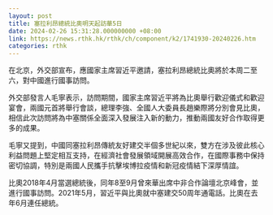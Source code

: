 ```yaml
---
layout: post
title: 塞拉利昂總統比奧明天起訪華5日
date: 2024-02-26 15:31:28.000000000 +08:00
link: https://news.rthk.hk/rthk/ch/component/k2/1741930-20240226.htm
categories: rthk
---
```


在北京，外交部宣布，應國家主席習近平邀請，塞拉利昂總統比奧將於本周二至六，對中國進行國事訪問。

外交部發言人毛寧表示，訪問期間，國家主席習近平將為比奧舉行歡迎儀式和歡迎宴會，兩國元首將舉行會談，總理李強、全國人大委員長趙樂際將分別會見比奧，相信此次訪問將為中塞關係全面深入發展注入新的動力，推動兩國友好合作取得更多的成果。

毛寧又提到，中國同塞拉利昂傳統友好建交半個多世紀以來，雙方在涉及彼此核心利益問題上堅定相互支持，在經濟社會發展領域開展高效合作，在國際事務中保持密切協調，特別是兩國人民攜手抗擊埃博拉疫情和新冠疫情結下深厚情誼。

比奧2018年4月當選總統後，同年8至9月曾來華出席中非合作論壇北京峰會，並進行國事訪問。2021年5月，習近平與比奧就中塞建交50周年通電話。比奧在去年6月連任總統。
